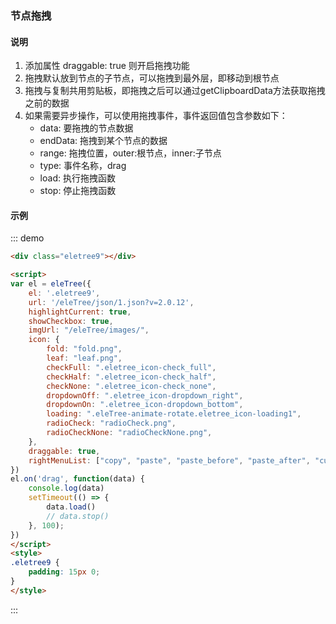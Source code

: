 ### 节点拖拽

#### 说明

1. 添加属性 draggable: true 则开启拖拽功能
2. 拖拽默认放到节点的子节点，可以拖拽到最外层，即移动到根节点
3. 拖拽与复制共用剪贴板，即拖拽之后可以通过getClipboardData方法获取拖拽之前的数据
4. 如果需要异步操作，可以使用拖拽事件，事件返回值包含参数如下：
    * data: 要拖拽的节点数据
    * endData: 拖拽到某个节点的数据
    * range: 拖拽位置，outer:根节点，inner:子节点
    * type: 事件名称，drag
    * load: 执行拖拽函数
    * stop: 停止拖拽函数


#### 示例

::: demo
```html
<div class="eletree9"></div>

<script>
var el = eleTree({
    el: '.eletree9',
    url: '/eleTree/json/1.json?v=2.0.12',
    highlightCurrent: true,
    showCheckbox: true,
    imgUrl: "/eleTree/images/",
    icon: {
        fold: "fold.png",
        leaf: "leaf.png",
        checkFull: ".eletree_icon-check_full",
        checkHalf: ".eletree_icon-check_half",
        checkNone: ".eletree_icon-check_none",
        dropdownOff: ".eletree_icon-dropdown_right",
        dropdownOn: ".eletree_icon-dropdown_bottom",
        loading: ".eleTree-animate-rotate.eletree_icon-loading1",
        radioCheck: "radioCheck.png",
        radioCheckNone: "radioCheckNone.png",
    },
    draggable: true,
    rightMenuList: ["copy", "paste", "paste_before", "paste_after", "cut_paste"],
})
el.on('drag', function(data) {
    console.log(data)
    setTimeout(() => {
        data.load()
        // data.stop()
    }, 100);
})
</script>
<style>
.eletree9 { 
    padding: 15px 0;
}
</style>
```
:::
